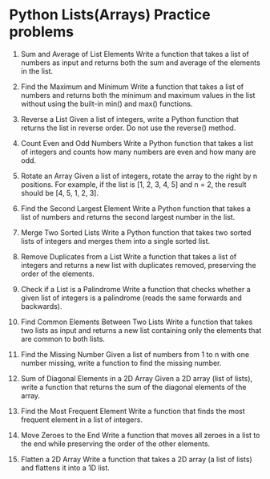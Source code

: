 # Python Lists(Arrays) Practice problems
1. Sum and Average of List Elements
Write a function that takes a list of numbers as input and returns both the sum and average of the elements in the list.

2. Find the Maximum and Minimum
Write a function that takes a list of numbers and returns both the minimum and maximum values in the list without using the built-in min() and max() functions.

3. Reverse a List
Given a list of integers, write a Python function that returns the list in reverse order. Do not use the reverse() method.

4. Count Even and Odd Numbers
Write a Python function that takes a list of integers and counts how many numbers are even and how many are odd.

5. Rotate an Array
Given a list of integers, rotate the array to the right by n positions. For example, if the list is [1, 2, 3, 4, 5] and n = 2, the result should be [4, 5, 1, 2, 3].

6. Find the Second Largest Element
Write a Python function that takes a list of numbers and returns the second largest number in the list.

7. Merge Two Sorted Lists
Write a Python function that takes two sorted lists of integers and merges them into a single sorted list.

8. Remove Duplicates from a List
Write a function that takes a list of integers and returns a new list with duplicates removed, preserving the order of the elements.

9. Check if a List is a Palindrome
Write a function that checks whether a given list of integers is a palindrome (reads the same forwards and backwards).

10. Find Common Elements Between Two Lists
Write a function that takes two lists as input and returns a new list containing only the elements that are common to both lists.

11. Find the Missing Number
Given a list of numbers from 1 to n with one number missing, write a function to find the missing number.

12. Sum of Diagonal Elements in a 2D Array
Given a 2D array (list of lists), write a function that returns the sum of the diagonal elements of the array.

13. Find the Most Frequent Element
Write a function that finds the most frequent element in a list of integers.

14. Move Zeroes to the End
Write a function that moves all zeroes in a list to the end while preserving the order of the other elements.

15. Flatten a 2D Array
Write a function that takes a 2D array (a list of lists) and flattens it into a 1D list.